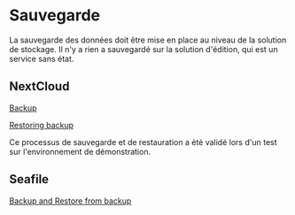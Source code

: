Sauvegarde
==========

La sauvegarde des données doit être mise en place au niveau de la solution de stockage. Il n'y a rien a sauvegardé sur
la solution d'édition, qui est un service sans état.

NextCloud
---------

[Backup](https://docs.nextcloud.com/server/stable/admin_manual/maintenance/backup.html)

[Restoring backup](https://docs.nextcloud.com/server/stable/admin_manual/maintenance/restore.html)

Ce processus de sauvegarde et de restauration a été validé lors d'un test sur l'environnement de démonstration.

Seafile
-------

[Backup and Restore from backup](https://manual.Seafile.com/maintain/backup_recovery.html)
